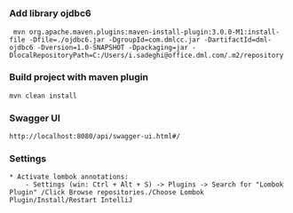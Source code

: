 #

### Add library ojdbc6 
````
 mvn org.apache.maven.plugins:maven-install-plugin:3.0.0-M1:install-file -Dfile=./ojdbc6.jar -DgroupId=com.dmlcc.jar -DartifactId=dml-ojdbc6 -Dversion=1.0-SNAPSHOT -Dpackaging=jar -DlocalRepositoryPath=C:/Users/i.sadeghi@office.dml.com/.m2/repository
````

### Build project with maven plugin
````
mvn clean install
````

### Swagger UI
````
http://localhost:8080/api/swagger-ui.html#/
````

### Settings
````
* Activate lombok annotations:
    - Settings (win: Ctrl + Alt + S) -> Plugins -> Search for "Lombok Plugin" /Click Browse repositories./Choose Lombok Plugin/Install/Restart IntelliJ
````
